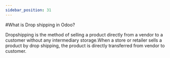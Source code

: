 ```yaml
---
sidebar_position: 31
---
```


#What is Drop shipping in Odoo?

Dropshipping is the method of selling a product directly from a vendor to a customer without any intermediary storage.When a store or retailer sells a product by drop shipping, the product is directly transferred from vendor to customer.